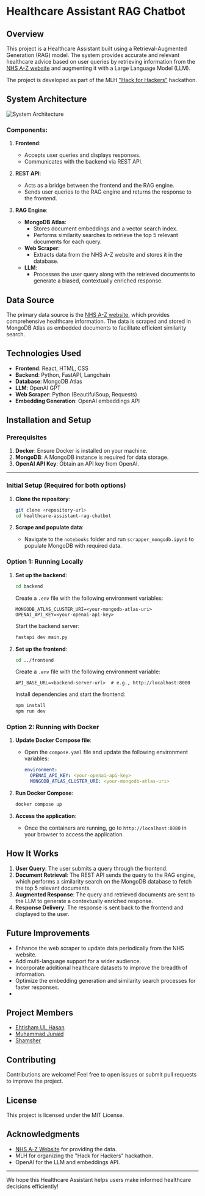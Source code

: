 # Healthcare Assistant RAG Chatbot

## Overview
This project is a Healthcare Assistant built using a Retrieval-Augmented Generation (RAG) model. The system provides accurate and relevant healthcare advice based on user queries by retrieving information from the [NHS A-Z website](https://www.nhs.uk/health-a-z) and augmenting it with a Large Language Model (LLM). 

The project is developed as part of the MLH ["Hack for Hackers"](https://events.mlh.io/events/11516) hackathon.

## System Architecture
![System Architecture](https://i.imgur.com/IhmQZIN.jpeg)

### Components:
1. **Frontend**:
   - Accepts user queries and displays responses.
   - Communicates with the backend via REST API.

2. **REST API**:
   - Acts as a bridge between the frontend and the RAG engine.
   - Sends user queries to the RAG engine and returns the response to the frontend.

3. **RAG Engine**:
   - **MongoDB Atlas**:
     - Stores document embeddings and a vector search index.
     - Performs similarity searches to retrieve the top 5 relevant documents for each query.
   - **Web Scraper**:
     - Extracts data from the NHS A-Z website and stores it in the database.
   - **LLM**:
     - Processes the user query along with the retrieved documents to generate a biased, contextually enriched response.

## Data Source
The primary data source is the [NHS A-Z website](https://www.nhs.uk/conditions/), which provides comprehensive healthcare information. The data is scraped and stored in MongoDB Atlas as embedded documents to facilitate efficient similarity search.

## Technologies Used
- **Frontend**: React, HTML, CSS
- **Backend**: Python, FastAPI, Langchain
- **Database**: MongoDB Atlas
- **LLM**: OpenAI GPT
- **Web Scraper**: Python (BeautifulSoup, Requests)
- **Embedding Generation**: OpenAI embeddings API

## Installation and Setup

### Prerequisites
1. **Docker**: Ensure Docker is installed on your machine.
2. **MongoDB**: A MongoDB instance is required for data storage.
3. **OpenAI API Key**: Obtain an API key from OpenAI.

---

### Initial Setup (Required for both options)

1. **Clone the repository**:
   ```bash
   git clone <repository-url>
   cd healthcare-assistant-rag-chatbot
   ```

2. **Scrape and populate data**:
   * Navigate to the `notebooks` folder and run `scrapper_mongodb.ipynb` to populate MongoDB with required data.

### Option 1: Running Locally

1. **Set up the backend**:
   ```bash
   cd backend
   ```
   
   Create a `.env` file with the following environment variables:
   ```env
   MONGODB_ATLAS_CLUSTER_URI=<your-mongodb-atlas-uri>
   OPENAI_API_KEY=<your-openai-api-key>
   ```

   Start the backend server:
   ```bash
   fastapi dev main.py
   ```

2. **Set up the frontend**:
   ```bash
   cd ../frontend
   ```
   
   Create a `.env` file with the following environment variable:
   ```env
   API_BASE_URL=<backend-server-url>  # e.g., http://localhost:8000
   ```

   Install dependencies and start the frontend:
   ```bash
   npm install
   npm run dev
   ```

### Option 2: Running with Docker

1. **Update Docker Compose file**:
   * Open the `compose.yaml` file and update the following environment variables:
     ```yaml
     environment:
       OPENAI_API_KEY: <your-openai-api-key>
       MONGODB_ATLAS_CLUSTER_URI: <your-mongodb-atlas-uri>
     ```

2. **Run Docker Compose**:
   ```bash
   docker compose up
   ```

3. **Access the application**:
   * Once the containers are running, go to `http://localhost:8080` in your browser to access the application.


## How It Works
1. **User Query**: The user submits a query through the frontend.
2. **Document Retrieval**: The REST API sends the query to the RAG engine, which performs a similarity search on the MongoDB database to fetch the top 5 relevant documents.
3. **Augmented Response**: The query and retrieved documents are sent to the LLM to generate a contextually enriched response.
4. **Response Delivery**: The response is sent back to the frontend and displayed to the user.

## Future Improvements
- Enhance the web scraper to update data periodically from the NHS website.
- Add multi-language support for a wider audience.
- Incorporate additional healthcare datasets to improve the breadth of information.
- Optimize the embedding generation and similarity search processes for faster responses.
- 
## Project Members
- [Ehtisham UL Hasan](https://linkedin.com/in/ehtishamhassan9)
- [Muhammad Junaid](https://github.com/jukha)
- [Shamsher](https://github.com/shamshertamang)

## Contributing
Contributions are welcome! Feel free to open issues or submit pull requests to improve the project.

## License
This project is licensed under the MIT License.

## Acknowledgments
- [NHS A-Z Website](https://www.nhs.uk/conditions/) for providing the data.
- MLH for organizing the "Hack for Hackers" hackathon.
- OpenAI for the LLM and embeddings API.

---
We hope this Healthcare Assistant helps users make informed healthcare decisions efficiently!
